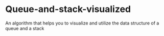 # Queue-and-stack-visualized
An algorithm that helps you to visualize and utilize the data structure of a queue and a stack
